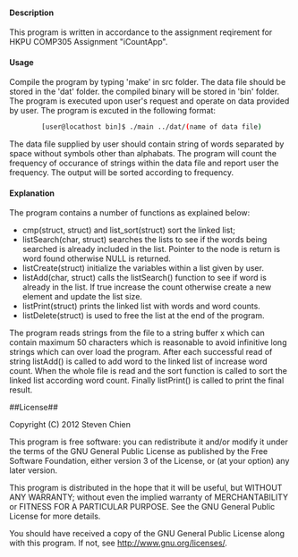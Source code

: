 #### Description
This program is written in accordance to the assignment reqirement for HKPU COMP305 Assignment "iCountApp".

#### Usage
Compile the program by typing 'make' in src folder. The data file should be stored in the 'dat' folder. the compiled binary will be stored in 'bin' folder. The program is executed upon user's request and operate on data provided by user. The program is excuted in the following format:
```bash
		[user@locathost bin]$ ./main ../dat/(name of data file)
```

The data file supplied by user should contain string of words separated by space without symbols other than alphabats. The program will count the frequency of occurance of strings within the data file and report user the frequency. The output will be sorted according to frequency.

#### Explanation
The program contains a number of functions as explained below:

- cmp(struct, struct) and list_sort(struct) sort the linked list;
- listSearch(char, struct) searches the lists to see if the words being searched is already included in the list. Pointer to the node is return is word found otherwise NULL is returned.
- listCreate(struct) initialize the variables within a list given by user.
- listAdd(char, struct) calls the listSearch() function to see if word is already in the list. If true increase the count otherwise create a new element and update the list size.
- listPrint(struct) prints the linked list with words and word counts.
- listDelete(struct) is used to free the list at the end of the program.

The program reads strings from the file to a string buffer x which can contain maximum 50 characters which is reasonable to avoid infinitive long strings which can over load the program. After each successful read of string listAdd() is called to add word to the linked list of increase word count. When the whole file is read and the sort function is called to sort the linked list according word count. Finally listPrint() is called to print the final result.

##License##

Copyright (C) 2012 Steven Chien

This program is free software: you can redistribute it and/or modify it under the terms of the GNU General Public License as published by the Free Software Foundation, either version 3 of the License, or (at your option) any later version.

This program is distributed in the hope that it will be useful, but WITHOUT ANY WARRANTY; without even the implied warranty of MERCHANTABILITY or FITNESS FOR A PARTICULAR PURPOSE. See the GNU General Public License for more details.

You should have received a copy of the GNU General Public License along with this program. If not, see http://www.gnu.org/licenses/.
